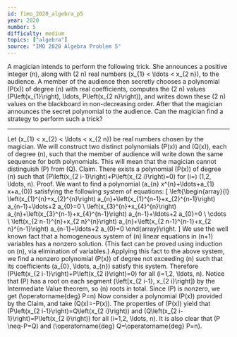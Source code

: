 ```yaml
---
id: fimo_2020_algebra_p5
year: 2020
number: 5
difficulty: medium
topics: ["algebra"]
source: "IMO 2020 Algebra Problem 5"
---
```


A magician intends to perform the following trick. She announces a positive integer \(n\), along with \(2 n\) real numbers \(x_{1} < \ldots < x_{2 n}\), to the audience. A member of the audience then secretly chooses a polynomial \(P(x)\) of degree \(n\) with real coefficients, computes the \(2 n\) values \(P\left(x_{1}\right), \ldots, P\left(x_{2 n}\right)\), and writes down these \(2 n\) values on the blackboard in non-decreasing order. After that the magician announces the secret polynomial to the audience.
Can the magician find a strategy to perform such a trick?


---
Let \(x_{1} < x_{2} < \ldots < x_{2 n}\) be real numbers chosen by the magician. We will construct two distinct polynomials \(P(x)\) and \(Q(x)\), each of degree \(n\), such that the member of audience will write down the same sequence for both polynomials. This will mean that the magician cannot distinguish \(P\) from \(Q\).
Claim. There exists a polynomial \(P(x)\) of degree \(n\) such that \(P\left(x_{2 i-1}\right)+P\left(x_{2 i}\right)=0\) for \(i=\) \(1,2, \ldots, n\).
Proof. We want to find a polynomial \(a_{n} x^{n}+\ldots+a_{1} x+a_{0}\) satisfying the following system of equations:
\[
\left\{\begin{array}{l}
\left(x_{1}^{n}+x_{2}^{n}\right) a_{n}+\left(x_{1}^{n-1}+x_{2}^{n-1}\right) a_{n-1}+\ldots+2 a_{0}=0 \\
\left(x_{3}^{n}+x_{4}^{n}\right) a_{n}+\left(x_{3}^{n-1}+x_{4}^{n-1}\right) a_{n-1}+\ldots+2 a_{0}=0 \\
\cdots \\
\left(x_{2 n-1}^{n}+x_{2 n}^{n}\right) a_{n}+\left(x_{2 n-1}^{n-1}+x_{2 n}^{n-1}\right) a_{n-1}+\ldots+2 a_{0}=0
\end{array}\right.
\]
We use the well known fact that a homogeneous system of \(n\) linear equations in \(n+1\) variables has a nonzero solution. (This fact can be proved using induction on \(n\), via elimination of variables.) Applying this fact to the above system, we find a nonzero polynomial \(P(x)\) of degree not exceeding \(n\) such that its coefficients \(a_{0}, \ldots, a_{n}\) satisfy this system. Therefore \(P\left(x_{2 i-1}\right)+P\left(x_{2 i}\right)=0\) for all \(i=1,2, \ldots, n\). Notice that \(P\) has a root on each segment \(\left[x_{2 i-1}, x_{2 i}\right]\) by the Intermediate Value theorem, so \(n\) roots in total. Since \(P\) is nonzero, we get \(\operatorname{deg} P=n\)
Now consider a polynomial \(P(x)\) provided by the Claim, and take \(Q(x)=-P(x)\). The properties of \(P(x)\) yield that \(P\left(x_{2 i-1}\right)=Q\left(x_{2 i}\right)\) and \(Q\left(x_{2 i-1}\right)=P\left(x_{2 i}\right)\) for all \(i=1,2, \ldots, n\). It is also clear that \(P \neq-P=Q\) and \(\operatorname{deg} Q=\operatorname{deg} P=n\).
